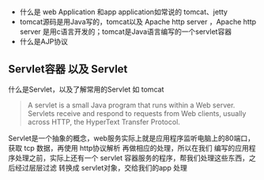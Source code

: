 ##
- 什么是 web Application 和app application如常说的 tomcat、jetty
- tomcat源码是用Java写的，tomcat以及 Apache http server ，Apache http server 是用c语言开发的；tomcat是Java语言编写的一个servlet容器
- 什么是AJP协议
## Servlet容器 以及 Servlet
 什么是Servlet，以及了解常用的Servlet 如 tomcat

 > A servlet is a small Java program that runs within a Web server. Servlets
 receive and respond to requests from Web clients, usually across HTTP, the
 HyperText Transfer Protocol.

 Servlet是一个抽象的概念，web服务实际上就是应用程序监听电脑上的80端口，获取 tcp 数据，再使用 http协议解析 再做相应的处理，所以在我们
 编写的应用程序处理之前，实际上还有一个 servlet 容器服务的程序，帮我们处理这些东西，之后经过层层过滤 转换成 servlet对象，交给我们的app
 处理

